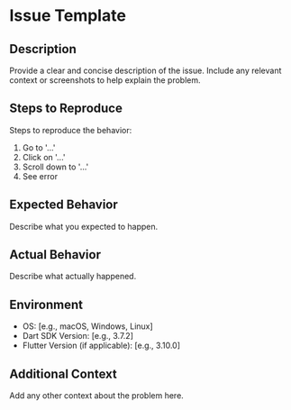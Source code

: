# Issue Template

## Description

Provide a clear and concise description of the issue. Include any relevant context or screenshots to help explain the problem.

## Steps to Reproduce

Steps to reproduce the behavior:

1. Go to '...'
2. Click on '...'
3. Scroll down to '...'
4. See error

## Expected Behavior

Describe what you expected to happen.

## Actual Behavior

Describe what actually happened.

## Environment

- OS: [e.g., macOS, Windows, Linux]
- Dart SDK Version: [e.g., 3.7.2]
- Flutter Version (if applicable): [e.g., 3.10.0]

## Additional Context

Add any other context about the problem here.
